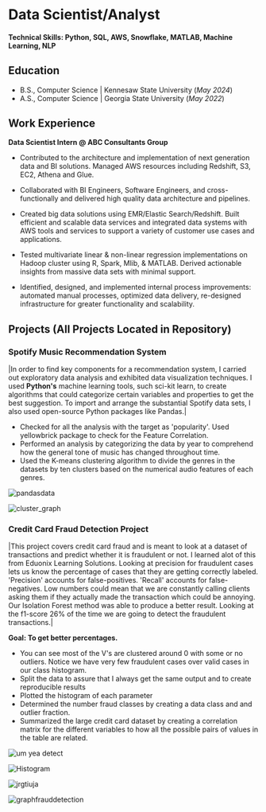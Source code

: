# Data Scientist/Analyst

#### Technical Skills: Python, SQL, AWS, Snowflake, MATLAB, Machine Learning, NLP

## Education
- B.S., Computer Science | Kennesaw State University (_May 2024_)
- A.S., Computer Science | Georgia State University (_May 2022_)

## Work Experience
**Data Scientist Intern @ ABC Consultants Group**
- Contributed to the architecture and implementation of next generation data and BI solutions.  Managed AWS resources including Redshift, S3, EC2, Athena and Glue.

- Collaborated with BI Engineers, Software Engineers, and cross-functionally and delivered high quality data architecture and pipelines. 

- Created big data solutions using EMR/Elastic Search/Redshift. Built efficient and scalable data services and integrated data systems with AWS tools and services to support a variety of customer use cases and applications.

- Tested multivariate linear & non-linear regression implementations on Hadoop cluster using R, Spark, Mlib, & MATLAB. Derived actionable insights from massive data sets with minimal support. 

- Identified, designed, and implemented internal process improvements: automated manual processes, optimized data delivery, re-designed infrastructure for greater functionality and scalability.



## Projects (All Projects Located in Repository)
### Spotify Music Recommendation System

|In order to find key components for a recommendation system, I carried out exploratory data analysis and exhibited data visualization techniques. I used **Python's** machine learning tools, such sci-kit learn, to create algorithms that could categorize certain variables and properties to get the best suggestion. To import and arrange the substantial Spotify data sets, I also used open-source Python packages like Pandas.|  

- Checked for all the analysis with the target as 'popularity'. Used yellowbrick package to check for the Feature Correlation.
- Performed an analysis by categorizing the data by year to comprehend how the general tone of music has changed throughout time.
- Used the K-means clustering algorithm to divide the genres in the datasets by ten clusters based on the numerical audio features of each genres.

![pandasdata](https://github.com/AlexusprettyGlass/AlexusGlass.github.io/assets/135679332/581d3e66-ed12-4aea-bd26-9a55f5abd2ff)


![cluster_graph](https://github.com/AlexusprettyGlass/AlexusGlass.github.io/assets/135679332/701bd1c5-ddf0-4fe9-bd3a-2a35ffc19827)





### Credit Card Fraud Detection Project

|This project covers credit card fraud and is meant to look at a dataset of transactions and predict whether it is fraudulent or not. I learned alot of this from Eduonix Learning Solutions. Looking at precision for fraudulent cases lets us know the percentage of cases that they are getting correctly labeled. 'Precision' accounts for false-positives. 'Recall' accounts for false-negatives. Low numbers could mean that we are constantly calling clients asking them if they actually made the transaction which could be annoying. Our Isolation Forest method was able to produce a better result. Looking at the f1-score 26% of the time we are going to detect the fraudulent transactions.|

**Goal: To get better percentages.**

- You can see most of the V's are clustered around 0 with some or no outliers. Notice we have very few fraudulent cases over valid cases in our class histogram.
- Split the data to assure that I always get the same output and to create reproducible results
- Plotted the histogram of each parameter
- Determined the number fraud classes by creating a data class and and outlier fraction.
- Summarized the large credit card dataset by creating a correlation matrix for the different variables to how all the possible pairs of values in the table are related.

![um yea detect](https://github.com/AlexusprettyGlass/AlexusGlass.github.io/assets/135679332/184fe407-121f-414b-827e-ed811975515e)


![Histogram](https://github.com/AlexusprettyGlass/AlexusGlass.github.io/assets/135679332/1e18cb5f-874c-4708-b839-c298d11878c9)


![jrgtiuja](https://github.com/AlexusprettyGlass/AlexusGlass.github.io/assets/135679332/f2e3d286-6829-4a7e-af55-739bb1fcf3b0)


![graphfrauddetection](https://github.com/AlexusprettyGlass/AlexusGlass.github.io/assets/135679332/58fcd05c-b2cc-46bd-80ac-4d6a8b6230c7)


